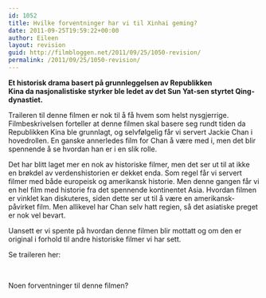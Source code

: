 ```yaml
---
id: 1052
title: Hvilke forventninger har vi til Xinhai geming?
date: 2011-09-25T19:59:22+00:00
author: Eileen
layout: revision
guid: http://filmbloggen.net/2011/09/25/1050-revision/
permalink: /2011/09/25/1050-revision/
---
```

**Et historisk drama basert på grunnleggelsen av Republikken Kina da nasjonalistiske styrker ble ledet av det Sun Yat-sen styrtet Qing-dynastiet.**

Traileren til denne filmen er nok til å få hvem som helst nysgjerrige. Filmbeskrivelsen forteller at denne filmen skal basere seg rundt tiden da Republikken Kina ble grunnlagt, og selvfølgelig får vi servert Jackie Chan i hovedrollen. En ganske annerledes film for Chan å være med i, men det blir spennende å se hvordan han er i en slik rolle.

Det har blitt laget mer en nok av historiske filmer, men det ser ut til at ikke en brøkdel av verdenshistorien er dekket enda. Som regel får vi servert filmer med både europeisk og amerikansk historie. Men denne gangen får vi en hel film med historie fra det spennende kontinentet Asia. Hvordan filmen er vinklet kan diskuteres, siden dette ser ut til å være en amerikansk- påvirket film. Men allikevel har Chan selv hatt regien, så det asiatiske preget er nok vel bevart.

Uansett er vi spente på hvordan denne filmen blir mottatt og om den er original i forhold til andre historiske filmer vi har sett.

Se traileren her:

&nbsp;

Noen forventninger til denne filmen?